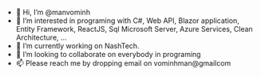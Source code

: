 - 👋 Hi, I’m @manvominh
- 👀 I’m interested in programing with C#, Web API, Blazor application, Entity Framework, ReactJS, Sql Microsoft Server, Azure Services, Clean Architecture, ...
- 🌱 I’m currently working on NashTech.
- 💞️ I’m looking to collaborate on everybody in programing
- 📫 Please reach me by dropping email on vominhman@gmailcom

<!---
manvominh/manvominh is a ✨ special ✨ repository because its `README.md` (this file) appears on your GitHub profile.
You can click the Preview link to take a look at your changes.
--->
